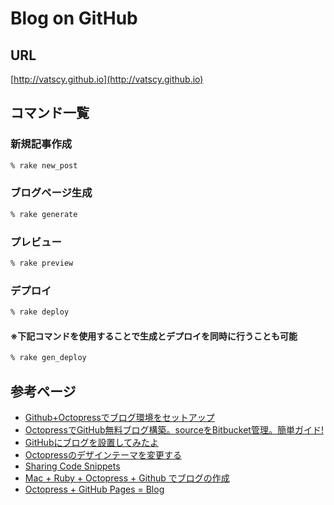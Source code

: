 # Blog on GitHub

## URL

[http://vatscy.github.io](http://vatscy.github.io)

## コマンド一覧

### 新規記事作成

```zsh
% rake new_post
```

### ブログページ生成

```zsh
% rake generate
```

### プレビュー

```zsh
% rake preview
```

### デプロイ

```zsh
% rake deploy
```

#### ※下記コマンドを使用することで生成とデプロイを同時に行うことも可能

```zsh
% rake gen_deploy
```

## 参考ページ

- [Github+Octopressでブログ環境をセットアップ](http://k-mats.github.io/blog/2013/03/03/blog-on-github/)
- [OctopressでGitHub無料ブログ構築。sourceをBitbucket管理。簡単ガイド!](http://morizyun.github.io/blog/octopress-gitpage-minimum-install-guide/)
- [GitHubにブログを設置してみたよ](http://shogo82148.github.io/blog/2012/03/21/test/)
- [Octopressのデザインテーマを変更する](http://namusyaka.github.io/blog/2012/10/03/github-jekyll/)
- [Sharing Code Snippets](http://octopress.org/docs/blogging/code/)
- [Mac + Ruby + Octopress + Github でブログの作成](http://salinger.github.io/blog/2013/01/14/1/)
- [Octopress + GitHub Pages = Blog](http://change-the-world.github.io/blog/2012/08/26/1/)
